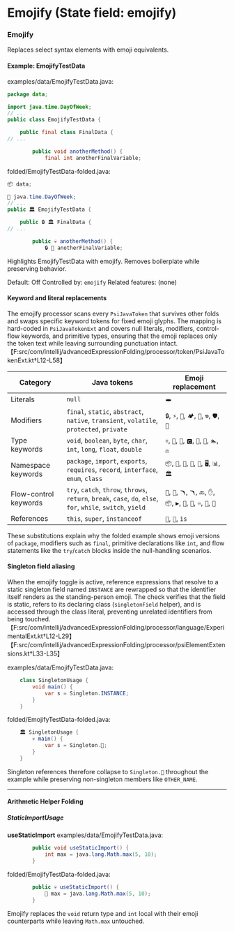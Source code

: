 # Emojify (State field: emojify)

### Emojify
Replaces select syntax elements with emoji equivalents.

#### Example: EmojifyTestData

examples/data/EmojifyTestData.java:
```java
package data;

import java.time.DayOfWeek;
// ...
public class EmojifyTestData {

    public final class FinalData {
// ...

        public void anotherMethod() {
            final int anotherFinalVariable;
```

folded/EmojifyTestData-folded.java:
```java
📦 data;

🚢 java.time.DayOfWeek;
// ...
public 🏛️ EmojifyTestData {

    public 🔒 🏛️ FinalData {
// ...

        public 💀 anotherMethod() {
            🔒 🔢 anotherFinalVariable;
```

Highlights EmojifyTestData with emojify.
Removes boilerplate while preserving behavior.

Default: Off
Controlled by: `emojify`
Related features: (none)

#### Keyword and literal replacements

The emojify processor scans every `PsiJavaToken` that survives other folds and swaps specific keyword tokens for fixed emoji glyphs. The mapping is hard-coded in `PsiJavaTokenExt` and covers null literals, modifiers, control-flow keywords, and primitive types, ensuring that the emoji replaces only the token text while leaving surrounding punctuation intact.【F:src/com/intellij/advancedExpressionFolding/processor/token/PsiJavaTokenExt.kt†L12-L58】

| Category | Java tokens | Emoji replacement |
| --- | --- | --- |
| Literals | `null` | `🕳️` |
| Modifiers | `final`, `static`, `abstract`, `native`, `transient`, `volatile`, `protected`, `private` | `🔒`, `⚡`, `🎨`, `🏕️`, `🚂`, `☢️`, `🛡️`, `🚫` |
| Type keywords | `void`, `boolean`, `byte`, `char`, `int`, `long`, `float`, `double` | `💀`, `🔘`, `💾`, `🅲`, `🔢`, `📏`, `🏊`, `⚖️` |
| Namespace keywords | `package`, `import`, `exports`, `requires`, `record`, `interface`, `enum`, `class` | `📦`, `🚢`, `🚢`, `🚧`, `📀`, `🖥️`, `📊`, `🏛️` |
| Flow-control keywords | `try`, `catch`, `throw`, `throws`, `return`, `break`, `case`, `do`, `else`, `for`, `while`, `switch`, `yield` | `🤞`, `🎣`, `🪃`, `🪃`, `🔙`, `✋`, `📦`, `▶️`, `🔄`, `🔁`, `♾️`, `🔀`, `🚸` |
| References | `this`, `super`, `instanceof` | `📍`, `💪`, `is` |

These substitutions explain why the folded example shows emoji versions of `package`, modifiers such as `final`, primitive declarations like `int`, and flow statements like the `try`/`catch` blocks inside the null-handling scenarios.

#### Singleton field aliasing

When the emojify toggle is active, reference expressions that resolve to a static singleton field named `INSTANCE` are rewrapped so that the identifier itself renders as the standing-person emoji. The check verifies that the field is static, refers to its declaring class (`singletonField` helper), and is accessed through the class literal, preventing unrelated identifiers from being touched.【F:src/com/intellij/advancedExpressionFolding/processor/language/ExperimentalExt.kt†L12-L29】【F:src/com/intellij/advancedExpressionFolding/processor/psiElementExtensions.kt†L33-L35】

examples/data/EmojifyTestData.java:
```java
    class SingletonUsage {
        void main() {
            var s = Singleton.INSTANCE;
        }
    }
```

folded/EmojifyTestData-folded.java:
```java
    🏛️ SingletonUsage {
        💀 main() {
            var s = Singleton.🧍;
        }
    }
```

Singleton references therefore collapse to `Singleton.🧍` throughout the example while preserving non-singleton members like `OTHER_NAME`.

---

#### Arithmetic Helper Folding

##### StaticImportUsage

**useStaticImport**
examples/data/EmojifyTestData.java:
```java
        public void useStaticImport() {
            int max = java.lang.Math.max(5, 10);
        }
```
folded/EmojifyTestData-folded.java:
```java
        public 💀 useStaticImport() {
            🔢 max = java.lang.Math.max(5, 10);
        }
```
Emojify replaces the `void` return type and `int` local with their emoji counterparts while leaving `Math.max` untouched.
